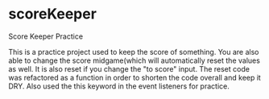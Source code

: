 # scoreKeeper
Score Keeper Practice

This is a practice project used to keep the score of something. You are also able to change the score midgame(which will 
automatically reset the values as well. It is also reset if you change the "to score" input. The reset code was refactored as a 
function in order to shorten the code overall and keep it DRY. Also used the this keyword in the event listeners for practice.
